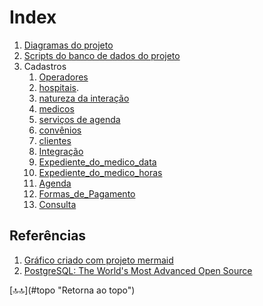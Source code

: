 <div class="header" id="myHeader">
  <div class="navbar" w3-include-html="/menu.inc"> </div>
</div>
<div class="title"><script> document.write(document.title);</script></div>  
<main>
<!-- markdownlint-disable-next-line -->
<span id="topo"><span>

<script type="application/x-javascript" src="/js/mermaid.min.js"></script>

# Index

1. [Diagramas do projeto](./diagramas.html)
2. [Scripts do banco de dados do projeto](./scripts_sql.html)
3. Cadastros
   1. [Operadores](./operadores.md)
   2. [hospitais](./hospitais.md).
   3. [natureza da interação](./natureza_da_iinteracao.md)
   4. [medicos](./medicos.html)
   5. [serviços de agenda](./servicos_de_agenda.html)
   6. [convênios](./convenios.html)
   7. [clientes](./clientes.index)
   8. [Integração](./integracao.html)
   9. [Expediente_do_medico_data](./expediente_do_medico_data)
   10. [Expediente_do_medico_horas](./expediente_do_medico_horas.html)
   11. [Agenda](./agenda.html)
   12. [Formas_de_Pagamento](./formas_de_pagamento.html)
   13. [Consulta](./consulta.html)

## Referências

1. [Gráfico criado com projeto mermaid](https://mermaid.js.org/syntax/flowchart.html)
2. [PostgreSQL: The World's Most Advanced Open Source](https://www.postgresql.org/)

<!-- markdownlint-disable-next-line -->
</main>
[🔝🔝](#topo "Retorna ao topo")
